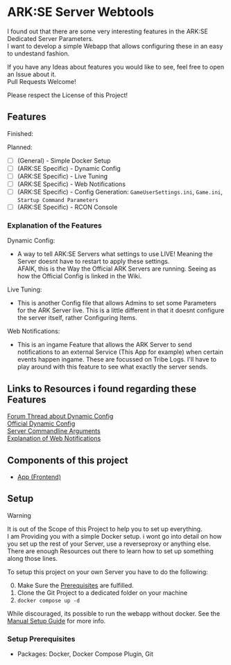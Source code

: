 # ARK:SE Server Webtools
I found out that there are some very interesting features in the ARK:SE Dedicated Server Parameters.  
I want to develop a simple Webapp that allows configuring these in an easy to undestand fashion.  
  
If you have any Ideas about features you would like to see, feel free to open an Issue about it.  
Pull Requests Welcome!

Please respect the License of this Project!

## Features
Finished:

Planned:
- [ ] (General) - Simple Docker Setup
- [ ] (ARK:SE Specific) - Dynamic Config
- [ ] (ARK:SE Specific) - Live Tuning
- [ ] (ARK:SE Specific) - Web Notifications
- [ ] (ARK:SE Specific) - Config Generation: `GameUserSettings.ini`, `Game.ini`, `Startup Command Parameters`
- [ ] (ARK:SE Specific) - RCON Console

### Explanation of the Features
Dynamic Config:
- A way to tell ARK:SE Servers what settings to use LIVE!  Meaning the Server doesnt have to restart to apply these settings.  
  AFAIK, this is the Way the Official ARK Servers are running. Seeing as how the Official Config is linked in the Wiki.

Live Tuning:
- This is another Config file that allows Admins to set some Parameters for the ARK Server live.
  This is a little different in that it doesnt configure the server itself, rather Configuring Items.

Web Notifications:
- This is an ingame Feature that allows the ARK Server to send notifications to an external Service (This App for example) when certain events happen ingame.
  These are focussed on Tribe Logs. I'll have to play around with this feature to see what exactly the server sends.
## Links to Resources i found regarding these Features
[Forum Thread about Dynamic Config](https://survivetheark.com/index.php?/forums/topic/553016-added-additional-settings-to-the-dynamic-config/)  
[Official Dynamic Config](http://arkdedicated.com/dynamicconfig.ini)  
[Server Commandline Arguments](https://ark.fandom.com/wiki/Server_configuration#Command_line_arguments)  
[Explanation of Web Notifications](https://ark.fandom.com/wiki/Web_Notifications)

## Components of this project
- [App (Frontend)](app/README.md)

## Setup
> [!Warning]
> It is out of the Scope of this Project to help you to set up everything.  
> I am Providing you with a simple Docker setup. i wont go into detail on how you set up the rest of your Server, use a reverseproxy or anything else.  
> There are enough Resources out there to learn how to set up something along those lines.

To setup this project on your own Server you have to do the following:  

0. Make Sure the [Prerequisites](#setup-prerequisites) are fulfilled.
1. Clone the Git Project to a dedicated folder on your machine
2. `docker compose up -d`

While discouraged, its possible to run the webapp without docker. See the [Manual Setup Guide](app/README.md#manual-setup) for more info.

### Setup Prerequisites
- Packages: Docker, Docker Compose Plugin, Git